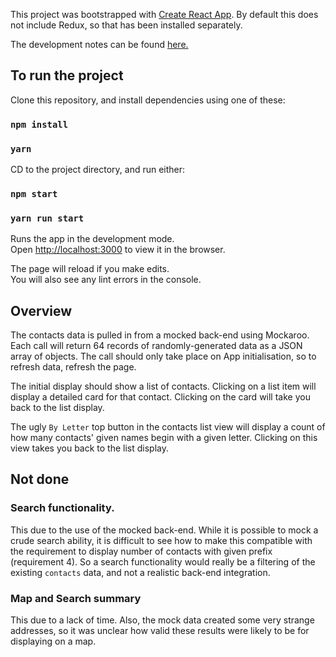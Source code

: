This project was bootstrapped with [Create React App](https://github.com/facebook/create-react-app). By default this does not include Redux, so that has been installed separately.

The development notes can be found [here.](DEV_NOTES.md)

## To run the project

Clone this repository, and install dependencies using one of these:

### `npm install`

### `yarn`

CD to the project directory, and run either:

### `npm start`

### `yarn run start`

Runs the app in the development mode.<br>
Open [http://localhost:3000](http://localhost:3000) to view it in the browser.

The page will reload if you make edits.<br>
You will also see any lint errors in the console.

## Overview

The contacts data is pulled in from a mocked back-end using Mockaroo.
Each call will return 64 records of randomly-generated data as a JSON array of objects.
The call should only take place on App initialisation, so to refresh data, refresh the page.

The initial display should show a list of contacts. Clicking on a list item will display a detailed card for that contact. Clicking on the card will take you back to the list display.

The ugly `By Letter` top button in the contacts list view will display a count of how many contacts' given names begin with a given letter. Clicking on this view takes you back to the list display.

## Not done

### Search functionality.

This due to the use of the mocked back-end.
While it is possible to mock a crude search ability, it is difficult to see how to make this compatible with the requirement to display number of contacts with given prefix (requirement 4).
So a search functionality would really be a filtering of the existing `contacts` data, and not a realistic back-end integration.

### Map and Search summary

This due to a lack of time.
Also, the mock data created some very strange addresses, so it was unclear how valid these results were likely to be for displaying on a map.
